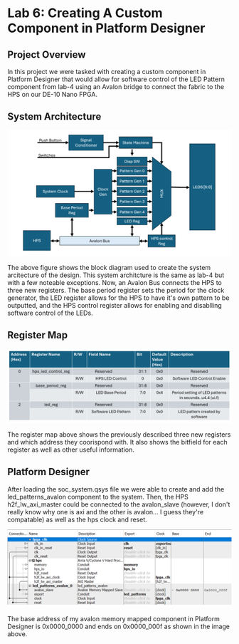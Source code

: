 # Lab 6: Creating A Custom Component in Platform Designer

## Project Overview
In this project we were tasked with creating a custom component in Platform Designer that would allow for software control of the LED Pattern component from lab-4 using an Avalon bridge to connect the fabric to the HPS on our DE-10 Nano FPGA.

## System Architecture

![Block Diagram](assets/lab-6_block.png)

The above figure shows the block diagram used to create the system arcitecture of the design. This system architcture is the same as lab-4 but with a few noteable exceptions. Now, an Avalon Bus connects the HPS to three new registers. The base period register sets the period for the clock generator, the LED register allows for the HPS to have it's own pattern to be outputted, and the HPS control register allows for enabling and disablling software control of the LEDs.

## Register Map

![Register Map](assets/lab-6_register.png)

The register map above shows the previously described three new registers and which address they coorispond with. It also shows the bitfield for each register as well as other useful information.

## Platform Designer

After loading the soc_system.qsys file we were able to create and add the led_patterns_avalon component to the system. Then, the HPS h2f_lw_axi_master could be connected to the avalon_slave (however, I don't really know why one is axi and the other is avalon... I guess they're compatable) as well as the hps clock and reset.

![platform designer connections](assets/lab-6_platform.png)

The base address of my avalon memory mapped component in Platform Designer is 0x0000_0000 and ends on 0x0000_000f as shown in the image above. 